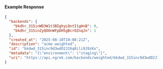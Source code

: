 <!-- Code generated for API Clients. DO NOT EDIT. -->

#### Example Response

```json
{
  "backends": {
    "bkdhr_315inWD3W1t3BIghyLQntI1gHnB": 0,
    "bkdhr_315inZyQOOnWFpDH5gBcrOZnqJn": 1
  },
  "created_at": "2025-08-10T10:08:21Z",
  "description": "acme weighted",
  "id": "bkdwd_315inc9d3wdD2JI6q8ili9J9zKx",
  "metadata": "{\"environment\": \"staging\"}",
  "uri": "https://api.ngrok.com/backends/weighted/bkdwd_315inc9d3wdD2JI6q8ili9J9zKx"
}
```
